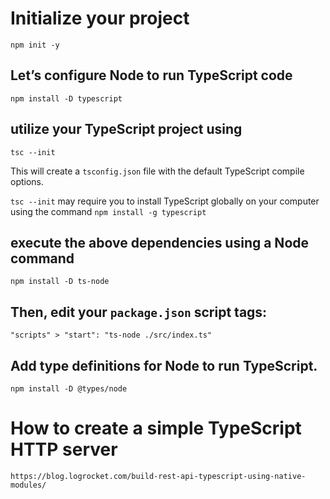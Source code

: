 # Initialize your project

`npm init -y`

## Let’s configure Node to run TypeScript code

`npm install -D typescript`

## utilize your TypeScript project using

`tsc --init`

This will create a `tsconfig.json` file with the default TypeScript compile options.

`tsc --init` may require you to install TypeScript globally on your computer using the command `npm install -g typescript`

## execute the above dependencies using a Node command

`npm install -D ts-node`

## Then, edit your `package.json` script tags:

`"scripts" > "start": "ts-node ./src/index.ts"`

## Add type definitions for Node to run TypeScript.

`npm install -D @types/node`

# How to create a simple TypeScript HTTP server

`https://blog.logrocket.com/build-rest-api-typescript-using-native-modules/`
